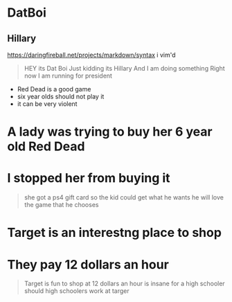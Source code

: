 # DatBoi
## Hillary 
https://daringfireball.net/projects/markdown/syntax
i vim'd

>HEY its Dat Boi
>Just kidding its Hillary
>And I am doing something 
>Right now
> I am running for president


+  Red Dead is a good game 
+   six year olds should not play it
+   it can be very violent

# A lady was trying to buy her 6 year old Red Dead
# I stopped her from buying it

>she got a ps4 gift card
>so the kid could get what he wants
>he will love the game that he chooses

# Target is an interestng place to shop
# They pay 12 dollars an hour

>Target is fun to shop at
> 12 dollars an hour is insane for a high schooler
> should high schoolers work at targer
